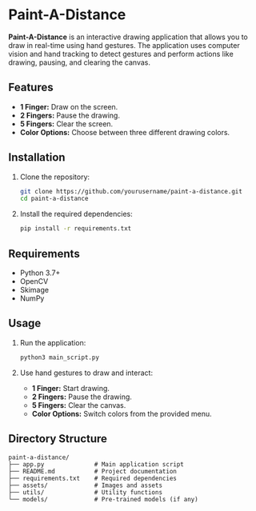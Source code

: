 # Paint-A-Distance

**Paint-A-Distance** is an interactive drawing application that allows you to draw in real-time using hand gestures. The application uses computer vision and hand tracking to detect gestures and perform actions like drawing, pausing, and clearing the canvas.

## Features

- **1 Finger:** Draw on the screen.
- **2 Fingers:** Pause the drawing.
- **5 Fingers:** Clear the screen.
- **Color Options:** Choose between three different drawing colors.

## Installation

1. Clone the repository:
   ```bash
   git clone https://github.com/yourusername/paint-a-distance.git
   cd paint-a-distance
   ```

2. Install the required dependencies:
   ```bash
   pip install -r requirements.txt
   ```

## Requirements

- Python 3.7+
- OpenCV
- Skimage
- NumPy

## Usage

1. Run the application:
   ```bash
   python3 main_script.py
   ```

2. Use hand gestures to draw and interact:
   - **1 Finger:** Start drawing.
   - **2 Fingers:** Pause the drawing.
   - **5 Fingers:** Clear the canvas.
   - **Color Options:** Switch colors from the provided menu.

## Directory Structure

```
paint-a-distance/
├── app.py              # Main application script
├── README.md           # Project documentation
├── requirements.txt    # Required dependencies
├── assets/             # Images and assets
├── utils/              # Utility functions
└── models/             # Pre-trained models (if any)
```
